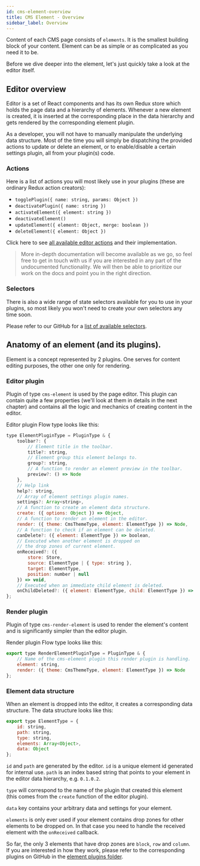 ```yaml
---
id: cms-element-overview
title: CMS Element - Overview
sidebar_label: Overview
---
```


Content of each CMS page consists of `elements`. It is the smallest
building block of your content. Element can be as simple or as
complicated as you need it to be.

Before we dive deeper into the element, let's just quickly take a look
at the editor itself.

## Editor overview
Editor is a set of React components and has its own Redux store which holds the
page data and a hierarchy of elements. Whenever a new element is created,
it is inserted at the corresponding place in the data hierarchy and gets
rendered by the corresponding element plugin.

As a developer, you will not have to manually manipulate
the underlying data structure. Most of the time you will simply be dispatching
the provided actions to update or delete an element, or to enable/disable a
certain settings plugin, all from your plugin(s) code.

### Actions
Here is a list of actions you will most likely use in your plugins (these are ordinary Redux action creators):
- `togglePlugin({ name: string, params: Object })`
- `deactivatePlugin({ name: string })`
- `activateElement({ element: string })`
- `deactivateElement()`
- `updateElement({ element: Object, merge: boolean })`
- `deleteElement({ element: Object })`

Click here to see [all available editor actions](https://raw.githubusercontent.com/Webiny/webiny-js/master/packages/webiny-app-cms/src/editor/actions/actions.js) and their implementation.

> More in-depth documentation will become available as we go, so feel free to get in touch with us
if you are interested in any part of the undocumented functionality. We will then be able to prioritize
our work on the docs and point you in the right direction.

### Selectors
There is also a wide range of state selectors available for you to use
in your plugins, so most likely you won't need to create your own selectors
any time soon.

Please refer to our GitHub for a [list of available selectors](https://github.com/Webiny/webiny-js/blob/master/packages/webiny-app-cms/src/editor/selectors/index.js).

## Anatomy of an element (and its plugins).
Element is a concept represented by 2 plugins. One serves for content
editing purposes, the other one only for rendering.

### Editor plugin
Plugin of type `cms-element` is used by the page editor. This plugin
can contain quite a few properties (we'll look at them in details in
the next chapter) and contains all the logic and mechanics of creating
content in the editor.

Editor plugin Flow type looks like this:
```js
type ElementPluginType = PluginType & {
    toolbar?: {
        // Element title in the toolbar.
        title?: string,
        // Element group this element belongs to.
        group?: string,
        // A function to render an element preview in the toolbar.
        preview?: () => Node
    },
    // Help link
    help?: string,
    // Array of element settings plugin names.
    settings?: Array<string>,
    // A function to create an element data structure.
    create: ({ options: Object }) => Object,
    // A function to render an element in the editor.
    render: ({ theme: CmsThemeType, element: ElementType }) => Node,
    // A function to check if an element can be deleted.
    canDelete?: ({ element: ElementType }) => boolean,
    // Executed when another element is dropped on
    // the drop zones of current element.
    onReceived?: ({
        store: Store,
        source: ElementType | { type: string },
        target: ElementType,
        position: number | null
    }) => void,
    // Executed when an immediate child element is deleted.
    onChildDeleted?: ({ element: ElementType, child: ElementType }) => void
};
```


### Render plugin
Plugin of type `cms-render-element` is used to render the element's
content and is significantly simpler than the editor plugin.

Render plugin Flow type looks like this:
```js
export type RenderElementPluginType = PluginType & {
    // Name of the cms-element plugin this render plugin is handling.
    element: string,
    render: ({ theme: CmsThemeType, element: ElementType }) => Node
};
```

### Element data structure
When an element is dropped into the editor, it creates a corresponding data structure.
The data structure looks like this:
```js
export type ElementType = {
    id: string,
    path: string,
    type: string,
    elements: Array<Object>,
    data: Object
};
```

`id` and `path` are generated by the editor. `id` is a unique element id
generated for internal use. `path` is an index based string that points
to your element in the editor data hierarchy, e.g. `0.1.0.2`.

`type` will correspond to the name of the plugin that created this
element (this comes from the `create` function of the editor plugin).

`data` key contains your arbitrary data and settings for your element.

`elements` is only ever used if your element
contains drop zones for other elements to be dropped on. In that case
you need to handle the received element with the `onReceived` callback.

So far, the only 3 elements that have drop zones are `block`, `row` and `column`.
If you are interested in how they work, please refer to the corresponding
plugins on GitHub in the [element plugins folder](https://github.com/Webiny/webiny-js/tree/master/packages/webiny-app-cms/src/editor/plugins/elements).